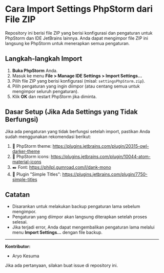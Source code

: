 # Cara Import Settings PhpStorm dari File ZIP

Repository ini berisi file ZIP yang berisi konfigurasi dan pengaturan untuk PhpStorm dan IDE JetBrains lainnya. Anda dapat mengimpor file ZIP ini langsung ke PhpStorm untuk menerapkan semua pengaturan.

## Langkah-langkah Import

1. **Buka PhpStorm** Anda.
2. Masuk ke menu **File > Manage IDE Settings > Import Settings...**
3. Pilih file ZIP yang berisi konfigurasi (misal: `settingsPhpStorm.zip`).
4. Pilih pengaturan yang ingin diimpor (atau centang semua untuk mengimpor seluruh pengaturan).
5. Klik **OK** dan restart PhpStorm jika diminta.

## Dasar Setup (Jika Ada Settings yang Tidak Berfungsi)
Jika ada pengaturan yang tidak berfungsi setelah import, pastikan Anda sudah menggunakan rekomendasi berikut:
1. 🎨 PhpStorm theme: https://plugins.jetbrains.com/plugin/20315-owl-darker-theme
2. 🎨 PhpStorm icons: https://plugins.jetbrains.com/plugin/10044-atom-material-icons
3. ✒️ Font: https://philpl.gumroad.com/l/dank-mono
4. 🎨 Plugin "Simple Titles": https://plugins.jetbrains.com/plugin/7750-simple-titles

## Catatan
- Disarankan untuk melakukan backup pengaturan lama sebelum mengimpor.
- Pengaturan yang diimpor akan langsung diterapkan setelah proses selesai.
- Jika terjadi error, Anda dapat mengembalikan pengaturan lama melalui menu **Import Settings...** dengan file backup.

---

**Kontributor:**
- Aryo Kesuma

Jika ada pertanyaan, silakan buat issue di repository ini.
